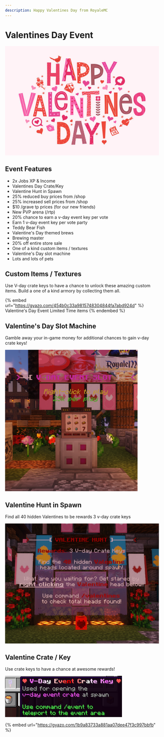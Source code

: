 ```yaml
---
description: Happy Valentines Day from RoyaleMC
---
```


# Valentines Day Event

![Happy Valentines Day from RoyaleMC](<../../../.gitbook/assets/image (293).png>)

## Event Features

* 2x Jobs XP & Income
* Valentines Day Crate/Key
* Valentine Hunt in Spawn
* 25% reduced buy prices from /shop
* 25% increased sell prices from /shop
* $10 /grave tp prices (for our new friends)
* New PVP arena (/rtp)
* 20% chance to earn a v-day event key per vote
* Earn 1 v-day event key per vote party
* Teddy Bear Fish
* Valentine's Day themed brews
* Brewing master
* 20% off entire store sale&#x20;
* One of a kind custom items / textures
* Valentine's Day slot machine
* Lots and lots of pets

## Custom Items / Textures

Use V-day crate keys to have a chance to unlock these amazing custom items. Build a one of a kind armory by collecting them all.&#x20;

{% embed url="https://gyazo.com/454b0c33a9815748304844fa7abd924d" %}
Valentine's Day Event Limited Time items
{% endembed %}

## Valentine's Day Slot Machine

Gamble away your in-game money for additional chances to gain v-day crate keys!&#x20;



![Valentine's Day Slot Machine](<../../../.gitbook/assets/image (294).png>)

## Valentine Hunt in Spawn

Find all 40 hidden Valentines to be rewards 3 v-day crate keys



![](<../../../.gitbook/assets/image (285).png>)



## Valentine Crate / Key

Use crate keys to have a chance at awesome rewards!



![](<../../../.gitbook/assets/image (289).png>)

{% embed url="https://gyazo.com/1b9a83733a881aa07dee47f3c997bbfb" %}
